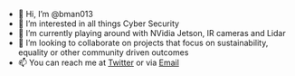- 👋 Hi, I’m @bman013
- 👀 I’m interested in all things Cyber Security
- 🌱 I’m currently playing around with NVidia Jetson, IR cameras and Lidar
- 💞️ I’m looking to collaborate on projects that focus on sustainability, equality or other community driven outcomes
- 📫 You can reach me at [Twitter](https://www.twitter.com/bman013) or via [Email](mailto:brodie.carter@gmail.com)

<!---
bman013/bman013 is a ✨ special ✨ repository because its `README.md` (this file) appears on your GitHub profile.
You can click the Preview link to take a look at your changes.
--->
